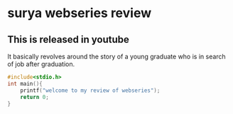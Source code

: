 # surya webseries review
## This is released in youtube
It basically revolves around the story of a young graduate who is in search of job after graduation.
```c
#include<stdio.h>
int main(){
    printf("welcome to my review of webseries");
    return 0;
}
```
